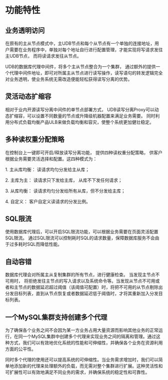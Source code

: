 # 功能特性

## 业务透明访问

在原有的主从节点模式中，主UDB节点和每个从节点有一个单独的连接地址，用户需要在业务程序中，单独对每个地址自行进行配置管理，才能实现将写请求发往主UDB节点，
而将读请求发往从节点。

UDB的数据库代理中间件，将多个主从节点整合为一个集群，
通过额外的提供一个代理中间件地址，即可对所属主从节点进行读写操作，读写语句的转发逻辑完全对业务透明，使业务系统无需改造便能轻松获得读写分离的优势。

## 灵活动态扩缩容

相对于业内开源读写分离中间件的单节点部署方式， UDB读写分离Proxy可以动态扩缩容，可以设置不同数量的节点或升降级机器配置来满足业务需要。
同时利用分布式负载均衡产品ULB来做负载均衡和容灾，使整个系统更加健壮稳定。

## 多种读权重分配策略

在控制台上一键即可开启/释放读写分离功能， 提供四种读权重分配策略， 供客户根据业务需要灵活选择和配置。这四种模式为：

1\. 主从库均衡： 读请求均匀分发给主从库；

2\. 主库为主： 读请求只下发给主库， 从库不下发任何请求；

3\. 从库均衡： 读请求均匀分发给所有从库，但不分发给主库；

4\. 自定义： 客户自定义读请求的分发比例。

## SQL限流

使用数据库代理后，可以开启SQL限流功能，可以根据业务需要在页面灵活配置SQL限流。
通过SQL限流可以控制耗时SQL的请求数量，保障数据库服务不会由于过多耗时SQL而降低性能。

## 自动容错

数据库代理会对所属主从复制集群的所有节点，进行健康检查。 当发现主节点不可用时，
将拒绝发往主节点的写入请求以及系统命令等。当发现从节点不可用或者和主节点的数据延迟超过阈值（该阈值可配置）时，将把不可用的从节点剔除出分发目标列表，直到从节点恢复或者数据延迟低于阈值时，才将其重新加入分发目标列表。

## 一个MySQL集群支持创建多个代理

为了确保各个业务之间不会因为某一方业务占用大量资源而影响其他业务的正常运行，在同一个MySQL集群中创建多个代理来实现业务之间的隔离和管理。通过这种方式，我们可以有效地优化系统的性能和可伸缩性，并确保各个业务在资源利用方面的公平性。  

同时多个代理的使用还可以提高系统的可伸缩性。当业务需求增加时，我们可以简单地添加新的代理来处理额外的负载，而无需对整个集群进行扩展。这种灵活性和可扩展性可以有效地满足不同业务的需求，并确保系统的稳定性和可靠性。
